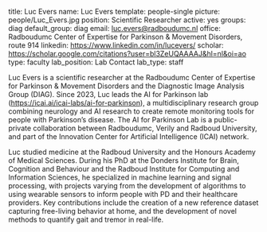 title: Luc Evers
name: Luc Evers
template: people-single
picture: people/Luc_Evers.jpg
position: Scientific Researcher
active: yes
groups: diag
default_group: diag
email: luc.evers@radboudumc.nl
office: Radboudumc Center of Expertise for Parkinson & Movement Disorders, route 914
linkedin: https://www.linkedin.com/in/lucevers/
scholar: https://scholar.google.com/citations?user=bl3ZeUQAAAAJ&hl=nl&oi=ao
type: faculty
lab_position: Lab Contact
lab_type: staff

Luc Evers is a scientific researcher at the Radboudumc Center of Expertise for Parkinson & Movement Disorders and the Diagnostic Image Analysis Group (DIAG). Since 2023, Luc leads the AI for Parkinson lab (https://icai.ai/icai-labs/ai-for-parkinson), a multidisciplinary research group combining neurology and AI research to create remote monitoring tools for people with Parkinson’s disease. The AI for Parkinson Lab is a public-private collaboration between Radboudumc, Verily and Radboud University, and part of the Innovation Center for Artificial Intelligence (ICAI) network. 

Luc studied medicine at the Radboud University and the Honours Academy of Medical Sciences. During his PhD at the Donders Institute for Brain, Cognition and Behaviour and the Radboud Institute for Computing and Information Sciences, he specialized in machine learning and signal processing, with projects varying from the development of algorithms to using wearable sensors to inform people with PD and their healthcare providers. Key contributions include the creation of a new reference dataset capturing free-living behavior at home, and the development of novel methods to quantify gait and tremor in real-life. 
